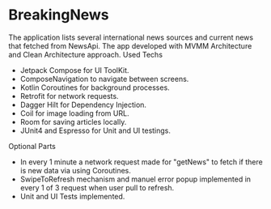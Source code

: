 # BreakingNews
The application lists several international news sources and current news that fetched from NewsApi.
The app developed with MVMM Architecture and Clean Architecture approach.
Used Techs
- Jetpack Compose for UI ToolKit.
- ComposeNavigation to navigate between screens.
- Kotlin Coroutines for background processes.
- Retrofit for network requests.
- Dagger Hilt for Dependency Injection.
- Coil for image loading from URL.
- Room for saving articles locally.
- JUnit4 and Espresso for Unit and UI testings.

Optional Parts
- In every 1 minute a network request made for "getNews" to fetch if there is new data via using Coroutines.
- SwipeToRefresh mechanism and manuel error popup implemented in every 1 of 3 request when user pull to refresh.
- Unit and UI Tests implemented.
